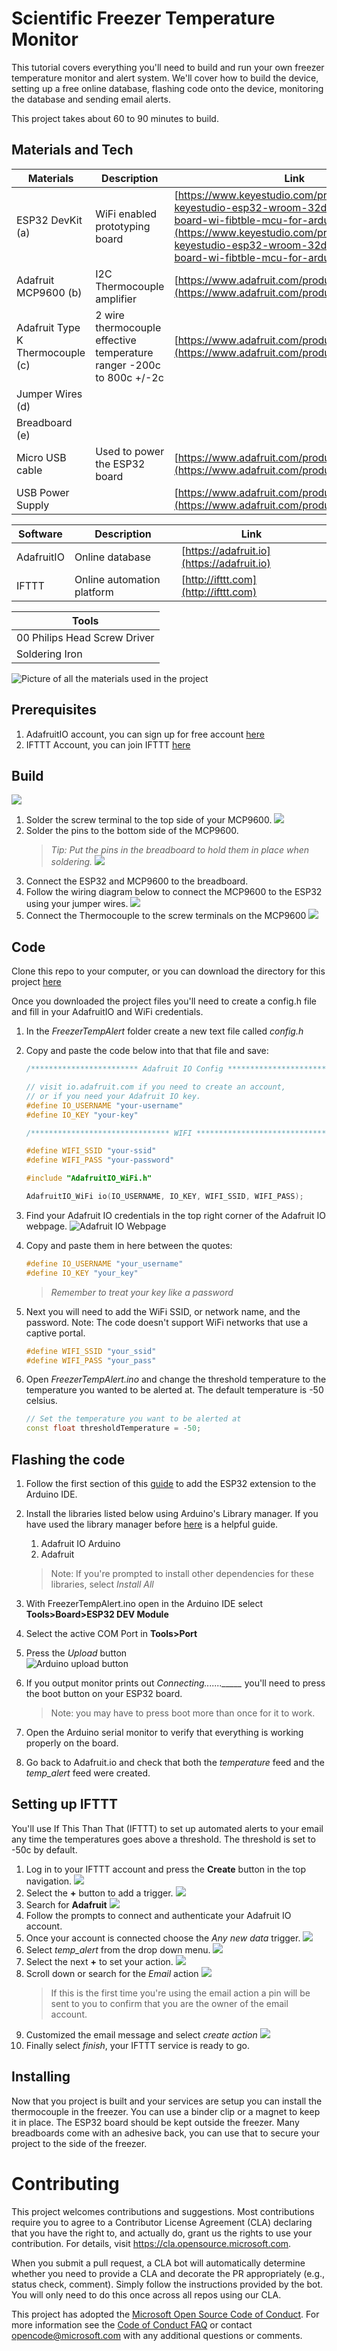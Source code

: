 
# Scientific Freezer Temperature Monitor
This tutorial covers everything you'll need to build and run your own freezer temperature monitor and alert system. We'll cover how to build the device, setting up a free online database, flashing code onto the device, monitoring the database and sending email alerts.

This project takes about 60 to 90 minutes to build.

## Materials and Tech  
|Materials | Description | Link |
|-----|-------------|------|
| ESP32 DevKit (a) | WiFi enabled prototyping board| [https://www.keyestudio.com/products/2019new-keyestudio-esp32-wroom-32d-module-core-board-wi-fibtble-mcu-for-arduino](https://www.keyestudio.com/products/2019new-keyestudio-esp32-wroom-32d-module-core-board-wi-fibtble-mcu-for-arduino)
| Adafruit MCP9600 (b) | I2C Thermocouple amplifier| [https://www.adafruit.com/product/4101](https://www.adafruit.com/product/4101) |
| Adafruit Type K Thermocouple (c) | 2 wire thermocouple effective temperature ranger -200c to 800c +/-2c| [https://www.adafruit.com/product/3245](https://www.adafruit.com/product/3245) |
| Jumper Wires (d) |
| Breadboard (e) |
| Micro USB cable | Used to power the ESP32 board | [https://www.adafruit.com/product/2185](https://www.adafruit.com/product/2185) |
| USB Power Supply || [https://www.adafruit.com/product/501](https://www.adafruit.com/product/501)| 

| Software | Description | Link |
|----------|-------------|------|
| AdafruitIO | Online database | [https://adafruit.io](https://adafruit.io)|
| IFTTT | Online automation platform | [http://ifttt.com](http://ifttt.com) |

| Tools |
|----------|
| 00 Philips Head Screw Driver|
| Soldering Iron |

![Picture of all the materials used in the project](/media/allmaterials.jpg)

## Prerequisites

1. AdafruitIO account, you can sign up for free account [here](https://accounts.adafruit.com/users/sign_up)  
1. IFTTT Account, you can join IFTTT [here](https://ifttt.com/join)

## Build
![](media/fullbuild.jpg)
1. Solder the screw terminal to the top side of your MCP9600.
    ![](media/build01.jpg)
1. Solder the pins to the bottom side of the MCP9600.  
    > *Tip: Put the pins in the breadboard to hold them in place when soldering.*
    ![](media/build02.jpg)
1. Connect the ESP32 and MCP9600 to the breadboard.
1. Follow the wiring diagram below to connect the MCP9600 to the ESP32 using your jumper wires.
    ![](media/diagram.png)
1. Connect the Thermocouple to the screw terminals on the MCP9600
    ![](media/build03.jpg)

## Code

Clone this repo to your computer, or you can download the directory for this project [here](https://github.com/microsoft/freezer-temp-monitor/archive/main.zip)

Once you downloaded the project files you'll need to create a config.h file and fill in your AdafruitIO and WiFi credentials.

1. In the *FreezerTempAlert* folder create a new text file called *config.h*

1. Copy and paste the code below into that that file and save:
    ```C++
    /************************ Adafruit IO Config *******************************/

    // visit io.adafruit.com if you need to create an account,
    // or if you need your Adafruit IO key.
    #define IO_USERNAME "your-username"
    #define IO_KEY "your-key"

    /******************************* WIFI **************************************/

    #define WIFI_SSID "your-ssid"
    #define WIFI_PASS "your-password"

    #include "AdafruitIO_WiFi.h"

    AdafruitIO_WiFi io(IO_USERNAME, IO_KEY, WIFI_SSID, WIFI_PASS);
    ```

1. Find your Adafruit IO credentials in the top right corner of the Adafruit IO webpage. 
    ![Adafruit IO Webpage](/media/iokeys.png)

1. Copy and paste them in here between the quotes:
    ```C++
    #define IO_USERNAME "your_username"
    #define IO_KEY "your_key"
    ```
    >*Remember to treat your key like a password*
1. Next you will need to add the WiFi SSID, or network name, and the password. Note: The code doesn't support WiFi networks that use a captive portal.
    ```C++
    #define WIFI_SSID "your_ssid"
    #define WIFI_PASS "your_pass"
    ```

1. Open *FreezerTempAlert.ino* and change the threshold temperature to the temperature you wanted to be alerted at. The default temperature is -50 celsius.
    ```C++
    // Set the temperature you want to be alerted at
    const float thresholdTemperature = -50;
    ```

## Flashing the code

1. Follow the first section of this [guide](https://randomnerdtutorials.com/installing-the-esp32-board-in-arduino-ide-windows-instructions/) to add the ESP32 extension to the Arduino IDE.

1. Install the libraries listed below using Arduino's Library manager. If you have used the library manager before [here](https://www.arduino.cc/en/guide/libraries) is a helpful guide.
    1. Adafruit IO Arduino
    1. Adafruit 
    > Note: If you're prompted to install other dependencies for these libraries, select *Install All*

1. With FreezerTempAlert.ino open in the Arduino IDE select **Tools>Board>ESP32 DEV Module**

1. Select the active COM Port in **Tools>Port**

1. Press the *Upload* button   
    ![Arduino upload button](media/upload.png)

1. If you output monitor prints out *Connecting......._____*
you'll need to press the boot button on your ESP32 board.
    >Note: you may have to press boot more than once for it to work.

1. Open the Arduino serial monitor to verify that everything is working properly on the board.

1. Go back to Adafruit.io and check that both the *temperature* feed and the *temp_alert* feed were created.

## Setting up IFTTT

You'll use If This Than That (IFTTT) to set up automated alerts to your email any time the temperatures goes above a threshold. The threshold is set to -50c by default.

1. Log in to your IFTTT account and press the **Create** button in the top navigation. 
    ![](media/ifttt01.png)
1. Select the **+** button to add a trigger.
    ![](media/ifttt02.png)
1. Search for **Adafruit**
    ![](media/ifttt03.png)
1. Follow the prompts to connect and authenticate your Adafruit IO account.
1. Once your account is connected choose the *Any new data* trigger.
![](media/ifttt04.png)
1. Select *temp_alert* from the drop down menu.
![](media/ifttt05.png)
1. Select the next **+** to set your action.
    ![](media/ifttt06.png)
1. Scroll down or search for the *Email* action
    ![](media/ifttt08.png)
    > If this is the first time you're using the email action a pin will be sent to you to confirm that you are the owner of the email account.
1. Customized the email message and select *create action*
    ![](media/ifttt09.png)
1. Finally select *finish*, your IFTTT service is ready to go.

## Installing

Now that you project is built and your services are setup you can install the thermocouple in the freezer. You can use a binder clip or a magnet to keep it in place. The ESP32 board should be kept outside the freezer. Many breadboards come with an adhesive back, you can use that to secure your project to the side of the freezer.

# Contributing

This project welcomes contributions and suggestions.  Most contributions require you to agree to a
Contributor License Agreement (CLA) declaring that you have the right to, and actually do, grant us
the rights to use your contribution. For details, visit https://cla.opensource.microsoft.com.

When you submit a pull request, a CLA bot will automatically determine whether you need to provide
a CLA and decorate the PR appropriately (e.g., status check, comment). Simply follow the instructions
provided by the bot. You will only need to do this once across all repos using our CLA.

This project has adopted the [Microsoft Open Source Code of Conduct](https://opensource.microsoft.com/codeofconduct/).
For more information see the [Code of Conduct FAQ](https://opensource.microsoft.com/codeofconduct/faq/) or
contact [opencode@microsoft.com](mailto:opencode@microsoft.com) with any additional questions or comments.
